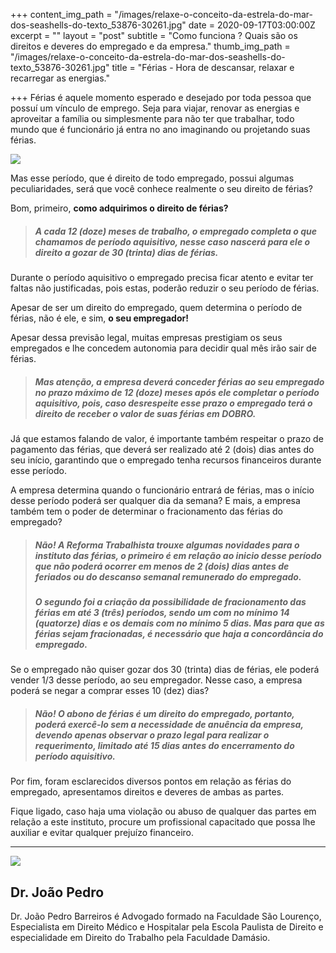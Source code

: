 +++
content_img_path = "/images/relaxe-o-conceito-da-estrela-do-mar-dos-seashells-do-texto_53876-30261.jpg"
date = 2020-09-17T03:00:00Z
excerpt = ""
layout = "post"
subtitle = "Como funciona ? Quais são os direitos e deveres do empregado e da empresa."
thumb_img_path = "/images/relaxe-o-conceito-da-estrela-do-mar-dos-seashells-do-texto_53876-30261.jpg"
title = "Férias - Hora de descansar, relaxar e recarregar as energias."

+++
Férias é aquele momento esperado e desejado por toda pessoa que possuí um vínculo de emprego. Seja para viajar, renovar as energias e aproveitar a família ou simplesmente para não ter que trabalhar, todo mundo que é funcionário já entra no ano imaginando ou projetando suas férias.

![](/images/relaxe-casal-deitar-na-praia-chiar-com-a-onda-do-mar-homem-e-mulher-tem-ferias-no-conceito-de-natureza-do-mar_1150-13745.jpg)

Mas esse período, que é direito de todo empregado, possui algumas peculiaridades, será que você conhece realmente o seu direito de férias?

Bom, primeiro, **como adquirimos o direito de férias?**

> ##### A cada 12 (doze) meses de trabalho, o empregado completa o que chamamos de período aquisitivo, nesse caso nascerá para ele o direito a gozar de 30 (trinta) dias de férias.

Durante o período aquisitivo o empregado precisa ficar atento e evitar ter faltas não justificadas, pois estas, poderão reduzir o seu período de férias.

Apesar de ser um direito do empregado, quem determina o período de férias, não é ele, e sim, **o seu empregador!**

Apesar dessa previsão legal, muitas empresas prestigiam os seus empregados e lhe concedem autonomia para decidir qual mês irão sair de férias.

> ##### Mas atenção, a empresa deverá conceder férias ao seu empregado no prazo máximo de 12 (doze) meses após ele completar o período aquisitivo, pois, caso desrespeite esse prazo o empregado terá o direito de receber o valor de suas férias em DOBRO.

Já que estamos falando de valor, é importante também respeitar o prazo de pagamento das férias, que deverá ser realizado até 2 (dois) dias antes do seu início, garantindo que o empregado tenha recursos financeiros durante esse período.

A empresa determina quando o funcionário entrará de férias, mas o início desse período poderá ser qualquer dia da semana? E mais, a empresa também tem o poder de determinar o fracionamento das férias do empregado?

> ##### Não! A Reforma Trabalhista trouxe algumas novidades para o instituto das férias, o primeiro é em relação ao inicio desse período que não poderá ocorrer em menos de 2 (dois) dias antes de feriados ou do descanso semanal remunerado do empregado.
>
> ##### 
>
> ##### O segundo foi a criação da possibilidade de fracionamento das férias em até 3 (três) períodos, sendo um com no mínimo 14 (quatorze) dias e os demais com no mínimo 5 dias. Mas para que as férias sejam fracionadas, é necessário que haja a concordância do empregado.

Se o empregado não quiser gozar dos 30 (trinta) dias de férias, ele poderá vender 1/3 desse período, ao seu empregador. Nesse caso, a empresa poderá se negar a comprar esses 10 (dez) dias?

> ##### Não! O abono de férias é um direito do empregado, portanto, poderá exercê-lo sem a necessidade de anuência da empresa, devendo apenas observar o prazo legal para realizar o requerimento, limitado até 15 dias antes do encerramento do período aquisitivo.

Por fim, foram esclarecidos diversos pontos em relação as férias do empregado, apresentamos direitos e deveres de ambas as partes.

Fique ligado, caso haja uma violação ou abuso de qualquer das partes em relação a este instituto, procure um profissional capacitado que possa lhe auxiliar e evitar qualquer prejuízo financeiro.

***

<div class="author-box">
<div class="info">
<img src="https://realebarreiros-t1-04644.netlify.app/images/e2b23012-9316-4e03-9cb2-0bc3db2a5e26.jpeg" class="profile" />
<h2 class="name">Dr. João Pedro</h2>
</div>

<div class="about"> <p class="bio"> Dr. João Pedro Barreiros é Advogado formado na Faculdade São Lourenço, Especialista em Direito Médico e Hospitalar pela Escola Paulista de Direito e especialidade em Direito do Trabalho pela Faculdade Damásio. </p>  
</div>
</div>